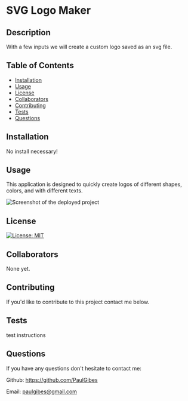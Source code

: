 # SVG Logo Maker

## Description

With a few inputs we will create a custom logo saved as an svg file.

## Table of Contents

- [Installation](#installation)
- [Usage](#usage)
- [License](#license)
- [Collaborators](#collaborators)
- [Contributing](#contributing)
- [Tests](#tests)
- [Questions](#questions)

## Installation

No install necessary!

## Usage

This application is designed to quickly create logos of different shapes, colors, and with different texts.

![Screenshot of the deployed project](./assets/images/screenshotLocation.PNG)

## License

[![License: MIT](https://img.shields.io/badge/License-MIT-yellow.svg)](https://opensource.org/licenses/MIT)

## Collaborators

None yet.

## Contributing

If you'd like to contribute to this project contact me below.

## Tests

test instructions

## Questions

If you have any questions don't hesitate to contact me:

Github: https://github.com/PaulGibes

Email: paulgibes@gmail.com
